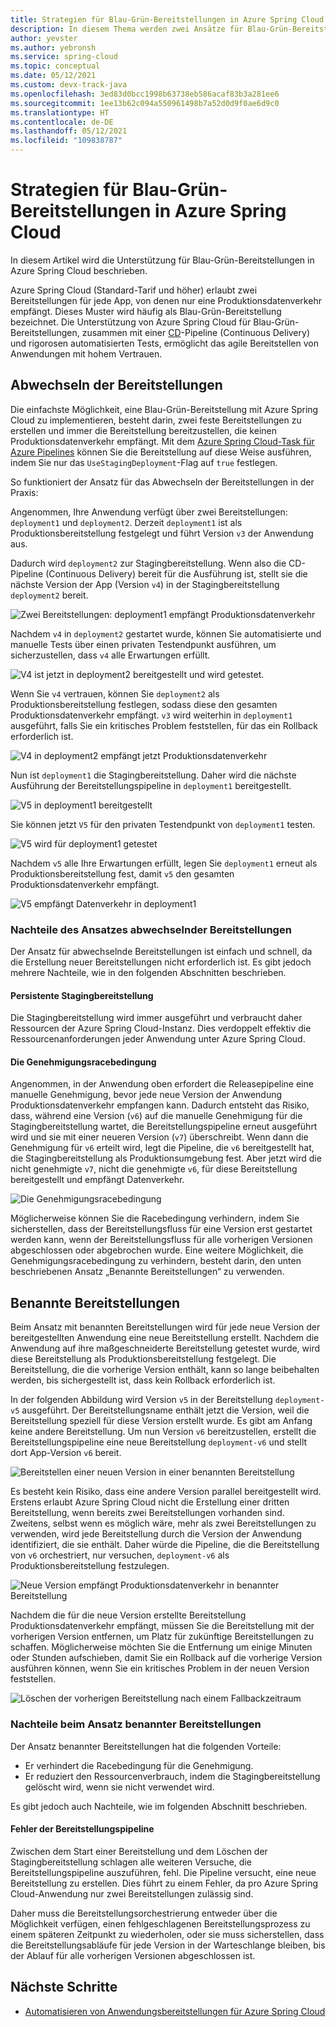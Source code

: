 ```yaml
---
title: Strategien für Blau-Grün-Bereitstellungen in Azure Spring Cloud
description: In diesem Thema werden zwei Ansätze für Blau-Grün-Bereitstellungen in Azure Spring Cloud erläutert.
author: yevster
ms.author: yebronsh
ms.service: spring-cloud
ms.topic: conceptual
ms.date: 05/12/2021
ms.custom: devx-track-java
ms.openlocfilehash: 3ed83d0bcc1998b63738eb586acaf83b3a281ee6
ms.sourcegitcommit: 1ee13b62c094a550961498b7a52d0d9f0ae6d9c0
ms.translationtype: HT
ms.contentlocale: de-DE
ms.lasthandoff: 05/12/2021
ms.locfileid: "109838787"
---
```

# <a name="blue-green-deployment-strategies-in-azure-spring-cloud"></a>Strategien für Blau-Grün-Bereitstellungen in Azure Spring Cloud

In diesem Artikel wird die Unterstützung für Blau-Grün-Bereitstellungen in Azure Spring Cloud beschrieben.

Azure Spring Cloud (Standard-Tarif und höher) erlaubt zwei Bereitstellungen für jede App, von denen nur eine Produktionsdatenverkehr empfängt. Dieses Muster wird häufig als Blau-Grün-Bereitstellung bezeichnet. Die Unterstützung von Azure Spring Cloud für Blau-Grün-Bereitstellungen, zusammen mit einer [CD](/azure/devops/learn/what-is-continuous-delivery)-Pipeline (Continuous Delivery) und rigorosen automatisierten Tests, ermöglicht das agile Bereitstellen von Anwendungen mit hohem Vertrauen.

## <a name="alternating-deployments"></a>Abwechseln der Bereitstellungen

Die einfachste Möglichkeit, eine Blau-Grün-Bereitstellung mit Azure Spring Cloud zu implementieren, besteht darin, zwei feste Bereitstellungen zu erstellen und immer die Bereitstellung bereitzustellen, die keinen Produktionsdatenverkehr empfängt. Mit dem [Azure Spring Cloud-Task für Azure Pipelines](/azure/devops/pipelines/tasks/deploy/azure-spring-cloud) können Sie die Bereitstellung auf diese Weise ausführen, indem Sie nur das `UseStagingDeployment`-Flag auf `true` festlegen.

So funktioniert der Ansatz für das Abwechseln der Bereitstellungen in der Praxis:

Angenommen, Ihre Anwendung verfügt über zwei Bereitstellungen: `deployment1` und `deployment2`. Derzeit `deployment1` ist als Produktionsbereitstellung festgelegt und führt Version `v3` der Anwendung aus.

Dadurch wird `deployment2` zur Stagingbereitstellung. Wenn also die CD-Pipeline (Continuous Delivery) bereit für die Ausführung ist, stellt sie die nächste Version der App (Version `v4`) in der Stagingbereitstellung `deployment2` bereit.

![Zwei Bereitstellungen: deployment1 empfängt Produktionsdatenverkehr](media/spring-cloud-blue-green-patterns/alternating-deployments-1.png)

Nachdem `v4` in `deployment2` gestartet wurde, können Sie automatisierte und manuelle Tests über einen privaten Testendpunkt ausführen, um sicherzustellen, dass `v4` alle Erwartungen erfüllt.

![V4 ist jetzt in deployment2 bereitgestellt und wird getestet.](media/spring-cloud-blue-green-patterns/alternating-deployments-2.png)

Wenn Sie `v4` vertrauen, können Sie `deployment2` als Produktionsbereitstellung festlegen, sodass diese den gesamten Produktionsdatenverkehr empfängt. `v3` wird weiterhin in `deployment1` ausgeführt, falls Sie ein kritisches Problem feststellen, für das ein Rollback erforderlich ist.

![V4 in deployment2 empfängt jetzt Produktionsdatenverkehr](media/spring-cloud-blue-green-patterns/alternating-deployments-3.png)

Nun ist `deployment1` die Stagingbereitstellung. Daher wird die nächste Ausführung der Bereitstellungspipeline in `deployment1` bereitgestellt.

![V5 in deployment1 bereitgestellt](media/spring-cloud-blue-green-patterns/alternating-deployments-4.png)

Sie können jetzt `V5` für den privaten Testendpunkt von `deployment1` testen.

![V5 wird für deployment1 getestet](media/spring-cloud-blue-green-patterns/alternating-deployments-5.png)

Nachdem `v5` alle Ihre Erwartungen erfüllt, legen Sie `deployment1` erneut als Produktionsbereitstellung fest, damit `v5` den gesamten Produktionsdatenverkehr empfängt.

![V5 empfängt Datenverkehr in deployment1](media/spring-cloud-blue-green-patterns/alternating-deployments-6.png)

### <a name="tradeoffs-of-the-alternating-deployments-approach"></a>Nachteile des Ansatzes abwechselnder Bereitstellungen

Der Ansatz für abwechselnde Bereitstellungen ist einfach und schnell, da die Erstellung neuer Bereitstellungen nicht erforderlich ist. Es gibt jedoch mehrere Nachteile, wie in den folgenden Abschnitten beschrieben.

#### <a name="persistent-staging-deployment"></a>Persistente Stagingbereitstellung

Die Stagingbereitstellung wird immer ausgeführt und verbraucht daher Ressourcen der Azure Spring Cloud-Instanz. Dies verdoppelt effektiv die Ressourcenanforderungen jeder Anwendung unter Azure Spring Cloud.

#### <a name="the-approval-race-condition"></a>Die Genehmigungsracebedingung

Angenommen, in der Anwendung oben erfordert die Releasepipeline eine manuelle Genehmigung, bevor jede neue Version der Anwendung Produktionsdatenverkehr empfangen kann. Dadurch entsteht das Risiko, dass, während eine Version (`v6`) auf die manuelle Genehmigung für die Stagingbereitstellung wartet, die Bereitstellungspipeline erneut ausgeführt wird und sie mit einer neueren Version (`v7`) überschreibt. Wenn dann die Genehmigung für `v6` erteilt wird, legt die Pipeline, die `v6` bereitgestellt hat, die Stagingbereitstellung als Produktionsumgebung fest. Aber jetzt wird die nicht genehmigte `v7`, nicht die genehmigte `v6`, für diese Bereitstellung bereitgestellt und empfängt Datenverkehr.

![Die Genehmigungsracebedingung](media/spring-cloud-blue-green-patterns/alternating-deployments-race-condition.png)

Möglicherweise können Sie die Racebedingung verhindern, indem Sie sicherstellen, dass der Bereitstellungsfluss für eine Version erst gestartet werden kann, wenn der Bereitstellungsfluss für alle vorherigen Versionen abgeschlossen oder abgebrochen wurde. Eine weitere Möglichkeit, die Genehmigungsracebedingung zu verhindern, besteht darin, den unten beschriebenen Ansatz „Benannte Bereitstellungen“ zu verwenden.

## <a name="named-deployments"></a>Benannte Bereitstellungen

Beim Ansatz mit benannten Bereitstellungen wird für jede neue Version der bereitgestellten Anwendung eine neue Bereitstellung erstellt. Nachdem die Anwendung auf ihre maßgeschneiderte Bereitstellung getestet wurde, wird diese Bereitstellung als Produktionsbereitstellung festgelegt. Die Bereitstellung, die die vorherige Version enthält, kann so lange beibehalten werden, bis sichergestellt ist, dass kein Rollback erforderlich ist.

In der folgenden Abbildung wird Version `v5` in der Bereitstellung `deployment-v5` ausgeführt. Der Bereitstellungsname enthält jetzt die Version, weil die Bereitstellung speziell für diese Version erstellt wurde. Es gibt am Anfang keine andere Bereitstellung. Um nun Version `v6` bereitzustellen, erstellt die Bereitstellungspipeline eine neue Bereitstellung `deployment-v6` und stellt dort App-Version `v6` bereit.

![Bereitstellen einer neuen Version in einer benannten Bereitstellung](media/spring-cloud-blue-green-patterns/named-deployment-1.png)

Es besteht kein Risiko, dass eine andere Version parallel bereitgestellt wird. Erstens erlaubt Azure Spring Cloud nicht die Erstellung einer dritten Bereitstellung, wenn bereits zwei Bereitstellungen vorhanden sind. Zweitens, selbst wenn es möglich wäre, mehr als zwei Bereitstellungen zu verwenden, wird jede Bereitstellung durch die Version der Anwendung identifiziert, die sie enthält. Daher würde die Pipeline, die die Bereitstellung von `v6` orchestriert, nur versuchen, `deployment-v6` als Produktionsbereitstellung festzulegen.

![Neue Version empfängt Produktionsdatenverkehr in benannter Bereitstellung](media/spring-cloud-blue-green-patterns/named-deployment-2.png)

Nachdem die für die neue Version erstellte Bereitstellung Produktionsdatenverkehr empfängt, müssen Sie die Bereitstellung mit der vorherigen Version entfernen, um Platz für zukünftige Bereitstellungen zu schaffen. Möglicherweise möchten Sie die Entfernung um einige Minuten oder Stunden aufschieben, damit Sie ein Rollback auf die vorherige Version ausführen können, wenn Sie ein kritisches Problem in der neuen Version feststellen.

![Löschen der vorherigen Bereitstellung nach einem Fallbackzeitraum](media/spring-cloud-blue-green-patterns/named-deployment-3.png)

### <a name="tradeoffs-of-the-named-deployments-approach"></a>Nachteile beim Ansatz benannter Bereitstellungen

Der Ansatz benannter Bereitstellungen hat die folgenden Vorteile:

* Er verhindert die Racebedingung für die Genehmigung.
* Er reduziert den Ressourcenverbrauch, indem die Stagingbereitstellung gelöscht wird, wenn sie nicht verwendet wird.

Es gibt jedoch auch Nachteile, wie im folgenden Abschnitt beschrieben.

#### <a name="deployment-pipeline-failures"></a>Fehler der Bereitstellungspipeline

Zwischen dem Start einer Bereitstellung und dem Löschen der Stagingbereitstellung schlagen alle weiteren Versuche, die Bereitstellungspipeline auszuführen, fehl. Die Pipeline versucht, eine neue Bereitstellung zu erstellen. Dies führt zu einem Fehler, da pro Azure Spring Cloud-Anwendung nur zwei Bereitstellungen zulässig sind.

Daher muss die Bereitstellungsorchestrierung entweder über die Möglichkeit verfügen, einen fehlgeschlagenen Bereitstellungsprozess zu einem späteren Zeitpunkt zu wiederholen, oder sie muss sicherstellen, dass die Bereitstellungsabläufe für jede Version in der Warteschlange bleiben, bis der Ablauf für alle vorherigen Versionen abgeschlossen ist.

## <a name="next-steps"></a>Nächste Schritte

* [Automatisieren von Anwendungsbereitstellungen für Azure Spring Cloud](./how-to-cicd.md)
